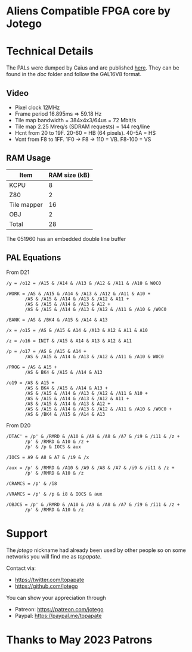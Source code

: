 # Aliens Compatible FPGA core by Jotego

# Technical Details

The PALs were dumped by Caius and are published [here](https://wiki.pldarchive.co.uk/index.php?title=Aliens). They can be found in the _doc_ folder and follow the GAL16V8 format.

## Video

- Pixel clock 12MHz
- Frame period 16.895ms => 59.18 Hz
- Tile map bandwidth = 384x4x3/64us = 72 Mbit/s
- Tile map 2.25 Mreq/s (SDRAM requests) = 144 req/line
- Hcnt from 20 to 19F. 20-60 = HB (64 pixels). 40-5A = HS
- Vcnt from F8 to 1FF. 1F0 -> F8 -> 110 = VB. F8-100 = VS

## RAM Usage

Item        | RAM size (kB)
------------|-----------
KCPU        |  8
Z80         |  2
Tile mapper | 16
OBJ         |  2
Total       | 28

The 051960 has an embedded double line buffer

## PAL Equations

From D21

```
/y = /o12 = /A15 & /A14 & /A13 & /A12 & /A11 & /A10 & W0C0

/WORK = /AS & /A15 & /A14 & /A13 & /A12 & /A11 & A10 +
       /AS & /A15 & /A14 & /A13 & /A12 & A11 +
       /AS & /A15 & /A14 & /A13 & A12 +
       /AS & /A15 & /A14 & /A13 & /A12 & /A11 & /A10 & /W0C0

/BANK = /AS & /BK4 & /A15 & /A14 & A13

/x = /o15 = /AS & /A15 & A14 & /A13 & A12 & A11 & A10

/z = /o16 = INIT & /A15 & A14 & A13 & A12 & A11

/p = /o17 = /AS & /A15 & A14 +
       /AS & /A15 & /A14 & /A13 & /A12 & /A11 & /A10 & W0C0

/PROG = /AS & A15 +
       /AS & BK4 & /A15 & /A14 & A13

/o19 = /AS & A15 +
       /AS & BK4 & /A15 & /A14 & A13 +
       /AS & /A15 & /A14 & /A13 & /A12 & /A11 & A10 +
       /AS & /A15 & /A14 & /A13 & /A12 & A11 +
       /AS & /A15 & /A14 & /A13 & A12 +
       /AS & /A15 & /A14 & /A13 & /A12 & /A11 & /A10 & /W0C0 +
       /AS & /BK4 & /A15 & /A14 & A13
```

From D20

```
/DTAC' = /p' & /RMRD & /A10 & /A9 & /A8 & /A7 & /i9 & /i11 & /z +
       /p' & /RMRD & A10 & /z +
       /p' & /p & IOCS & aux

/IOCS = A9 & A8 & A7 & /i9 & /x

/aux = /p' & /RMRD & /A10 & /A9 & /A8 & /A7 & /i9 & /i11 & /z +
       /p' & /RMRD & A10 & /z

/CRAMCS = /p' & /i8

/VRAMCS = /p' & /p & i8 & IOCS & aux

/OBJCS = /p' & /RMRD & /A10 & /A9 & /A8 & /A7 & /i9 & /i11 & /z +
       /p' & /RMRD & A10 & /z

```



# Support

The *jotego* nickname had already been used by other people so on some networks
you will find me as *topapate*.

Contact via:
* https://twitter.com/topapate
* https://github.com/jotego

You can show your appreciation through
* Patreon: https://patreon.com/jotego
* Paypal: https://paypal.me/topapate

# Thanks to May 2023 Patrons
